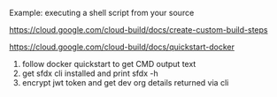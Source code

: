 Example: executing a shell script from your source

https://cloud.google.com/cloud-build/docs/create-custom-build-steps



https://cloud.google.com/cloud-build/docs/quickstart-docker


1. follow docker quickstart to get CMD output text
2. get sfdx cli installed and print sfdx -h
3. encrypt jwt token and get dev org details returned via cli
